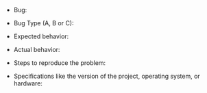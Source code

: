 - Bug:

- Bug Type (A, B or C):

- Expected behavior:

- Actual behavior:

- Steps to reproduce the problem:

- Specifications like the version of the project, operating system, or hardware:
